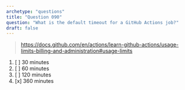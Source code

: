 ```yaml
---
archetype: "questions"
title: "Question 090"
question: "What is the default timeout for a GitHub Actions job?"
draft: false
---
```



> https://docs.github.com/en/actions/learn-github-actions/usage-limits-billing-and-administration#usage-limits
1. [ ] 30 minutes
1. [ ] 60 minutes
1. [ ] 120 minutes
1. [x] 360 minutes
